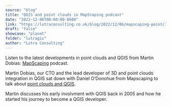```yaml
---
source: "blog"
title: "QGIS and point clouds in MapScaping podcast"
date: "2022-12-06T00:00:00-0600"
link: "https://lutraconsulting.co.uk/blog/2022/12/06/mapscaping-pointcloud/"
draft: "false"
showcase: "planet"
folder: "lutragis"
author: "Lutra Consulting"
---
```


<p>Listen to the latest developments in point clouds and QGIS from Martin Dobias: <a href="https://mapscaping.com/podcast/cloud-optimized-point-clouds/">MapScaping</a> podcast.</p>

<!-- more -->

<p>Martin Dobias, our CTO and the lead developer of 3D and point clouds integration in QGIS sat down with Daniel O’Donohue from Mapscaping to talk about <a href="https://mapscaping.com/podcast/cloud-optimized-point-clouds/">point clouds and QGIS</a>.</p>

<p>Martin discusses his early involvment with QGIS back in 2005 and how he started his journey to become a QGIS developer.</p>
